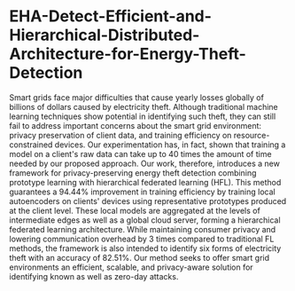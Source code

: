 # EHA-Detect-Efficient-and-Hierarchical-Distributed-Architecture-for-Energy-Theft-Detection

Smart grids face major difficulties that cause yearly losses globally of billions of dollars caused by electricity theft. Although traditional machine learning techniques show potential in identifying such theft, they can still fail to address important concerns about the smart grid environment: privacy preservation of client data, and training efficiency on resource-constrained devices. Our experimentation has, in fact, shown that training a model on a client's raw data can take up to 40 times the amount of time needed by our proposed approach. Our work, therefore, introduces a new framework for privacy-preserving energy theft detection combining prototype learning with hierarchical federated learning (HFL). This method guarantees a 94.44\% improvement in training efficiency by training local autoencoders on clients' devices using representative prototypes produced at the client level. These local models are aggregated at the levels of intermediate edges as well as a global cloud server, forming a hierarchical federated learning architecture. While maintaining consumer privacy and lowering communication overhead by 3 times compared to traditional FL methods, the framework is also intended to identify six forms of electricity theft with an accuracy of 82.51\%. Our method seeks to offer smart grid environments an efficient, scalable, and privacy-aware solution for identifying known as well as zero-day attacks.

